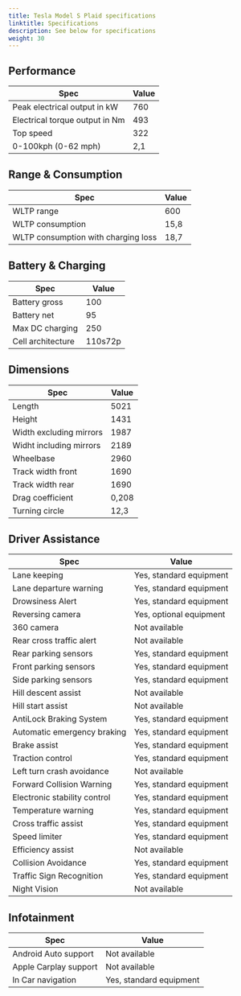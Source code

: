 ```yaml
---
title: Tesla Model S Plaid specifications
linktitle: Specifications
description: See below for specifications
weight: 30
---
```


## Performance
|Spec|Value|
|----|-----|
|Peak electrical output in kW|760|
|Electrical torque output in Nm|493|
|Top speed|322|
|0-100kph (0-62 mph)|2,1|



## Range & Consumption
|Spec|Value|
|----|-----|
|WLTP range|600|
|WLTP consumption|15,8|
|WLTP consumption with charging loss|18,7|



## Battery & Charging
|Spec|Value|
|----|-----|
|Battery gross|100|
|Battery net|95|
|Max DC charging|250|
|Cell architecture|110s72p|



## Dimensions
|Spec|Value|
|----|-----|
|Length|5021|
|Height|1431|
|Width excluding mirrors|1987|
|Widht including mirrors|2189|
|Wheelbase|2960|
|Track width front|1690|
|Track width rear|1690|
|Drag coefficient|0,208|
|Turning circle|12,3|

## Driver Assistance
|Spec|Value|
|----|-----|
|Lane keeping|Yes, standard equipment|
|Lane departure warning|Yes, standard equipment|
|Drowsiness Alert|Yes, standard equipment|
|Reversing camera|Yes, optional equipment|
|360 camera|Not available|
|Rear cross traffic alert|Not available|
|Rear parking sensors|Yes, standard equipment|
|Front parking sensors|Yes, standard equipment|
|Side parking sensors|Yes, standard equipment|
|Hill descent assist|Not available|
|Hill start assist|Not available|
|AntiLock Braking System|Yes, standard equipment|
|Automatic emergency braking|Yes, standard equipment|
|Brake assist|Yes, standard equipment|
|Traction control|Yes, standard equipment|
|Left turn crash avoidance|Not available|
|Forward Collision Warning|Yes, standard equipment|
|Electronic stability control|Yes, standard equipment|
|Temperature warning|Yes, standard equipment|
|Cross traffic assist|Yes, standard equipment|
|Speed limiter|Yes, standard equipment|
|Efficiency assist|Not available|
|Collision Avoidance|Yes, standard equipment|
|Traffic Sign Recognition|Yes, standard equipment|
|Night Vision|Not available|

## Infotainment
|Spec|Value|
|----|-----|
|Android Auto support|Not available|
|Apple Carplay support|Not available|
|In Car navigation|Yes, standard equipment|
